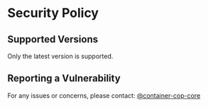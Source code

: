 # Security Policy

## Supported Versions

Only the latest version is supported.

## Reporting a Vulnerability

For any issues or concerns, please contact: [@container-cop-core](https://github.com/orgs/redhat-cop/teams/container-cop-core)
